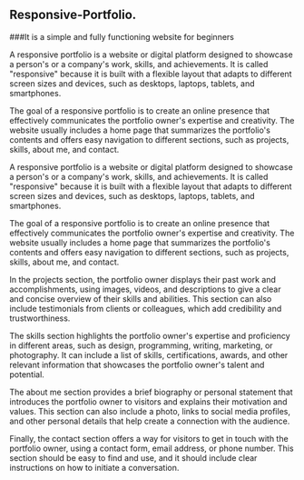 ## Responsive-Portfolio.
###It is a simple and fully functioning website for beginners



A responsive portfolio is a website or digital platform designed to showcase a person's or a company's work, skills, and achievements. It is called "responsive" because it is built with a flexible layout that adapts to different screen sizes and devices, such as desktops, laptops, tablets, and smartphones.

The goal of a responsive portfolio is to create an online presence that effectively communicates the portfolio owner's expertise and creativity. The website usually includes a home page that summarizes the portfolio's contents and offers easy navigation to different sections, such as projects, skills, about me, and contact.


A responsive portfolio is a website or digital platform designed to showcase a person's or a company's work, skills, and achievements. It is called "responsive" because it is built with a flexible layout that adapts to different screen sizes and devices, such as desktops, laptops, tablets, and smartphones.

The goal of a responsive portfolio is to create an online presence that effectively communicates the portfolio owner's expertise and creativity. The website usually includes a home page that summarizes the portfolio's contents and offers easy navigation to different sections, such as projects, skills, about me, and contact.

In the projects section, the portfolio owner displays their past work and accomplishments, using images, videos, and descriptions to give a clear and concise overview of their skills and abilities. This section can also include testimonials from clients or colleagues, which add credibility and trustworthiness.

The skills section highlights the portfolio owner's expertise and proficiency in different areas, such as design, programming, writing, marketing, or photography. It can include a list of skills, certifications, awards, and other relevant information that showcases the portfolio owner's talent and potential.

The about me section provides a brief biography or personal statement that introduces the portfolio owner to visitors and explains their motivation and values. This section can also include a photo, links to social media profiles, and other personal details that help create a connection with the audience.

Finally, the contact section offers a way for visitors to get in touch with the portfolio owner, using a contact form, email address, or phone number. This section should be easy to find and use, and it should include clear instructions on how to initiate a conversation.
